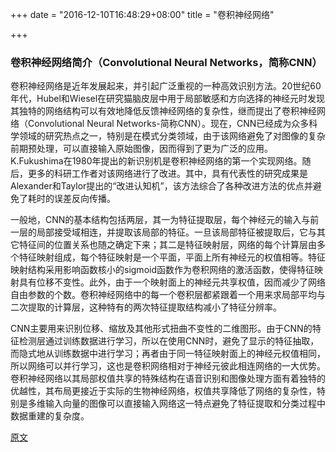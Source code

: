 +++
date = "2016-12-10T16:48:29+08:00"
title = "卷积神经网络"

+++

### 卷积神经网络简介（Convolutional Neural Networks，简称CNN）

   卷积神经网络是近年发展起来，并引起广泛重视的一种高效识别方法。20世纪60年代，Hubel和Wiesel在研究猫脑皮层中用于局部敏感和方向选择的神经元时发现其独特的网络结构可以有效地降低反馈神经网络的复杂性，继而提出了卷积神经网络（Convolutional Neural Networks-简称CNN）。现在，CNN已经成为众多科学领域的研究热点之一，特别是在模式分类领域，由于该网络避免了对图像的复杂前期预处理，可以直接输入原始图像，因而得到了更为广泛的应用。 K.Fukushima在1980年提出的新识别机是卷积神经网络的第一个实现网络。随后，更多的科研工作者对该网络进行了改进。其中，具有代表性的研究成果是Alexander和Taylor提出的“改进认知机”，该方法综合了各种改进方法的优点并避免了耗时的误差反向传播。
   
   一般地，CNN的基本结构包括两层，其一为特征提取层，每个神经元的输入与前一层的局部接受域相连，并提取该局部的特征。一旦该局部特征被提取后，它与其它特征间的位置关系也随之确定下来；其二是特征映射层，网络的每个计算层由多个特征映射组成，每个特征映射是一个平面，平面上所有神经元的权值相等。特征映射结构采用影响函数核小的sigmoid函数作为卷积网络的激活函数，使得特征映射具有位移不变性。此外，由于一个映射面上的神经元共享权值，因而减少了网络自由参数的个数。卷积神经网络中的每一个卷积层都紧跟着一个用来求局部平均与二次提取的计算层，这种特有的两次特征提取结构减小了特征分辨率。

   CNN主要用来识别位移、缩放及其他形式扭曲不变性的二维图形。由于CNN的特征检测层通过训练数据进行学习，所以在使用CNN时，避免了显示的特征抽取，而隐式地从训练数据中进行学习；再者由于同一特征映射面上的神经元权值相同，所以网络可以并行学习，这也是卷积网络相对于神经元彼此相连网络的一大优势。卷积神经网络以其局部权值共享的特殊结构在语音识别和图像处理方面有着独特的优越性，其布局更接近于实际的生物神经网络，权值共享降低了网络的复杂性，特别是多维输入向量的图像可以直接输入网络这一特点避免了特征提取和分类过程中数据重建的复杂度。
   
   [原文](http://blog.csdn.net/stdcoutzyx/article/details/41596663)
